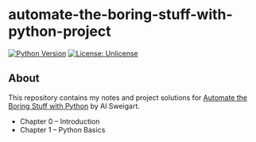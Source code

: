 # automate-the-boring-stuff-with-python-project

[![Python Version](https://img.shields.io/badge/python-3.13-blue.svg)](https://www.python.org/getit/)
[![License: Unlicense](https://img.shields.io/badge/license-Unlicense-blue.svg)](http://unlicense.org/)

## About

This repository contains my notes and project solutions for [Automate the Boring Stuff with Python](https://automatetheboringstuff.com/ "Automate the Boring Stuff with Python") by Al Sweigart.

* Chapter 0 – Introduction
* Chapter 1 – Python Basics
